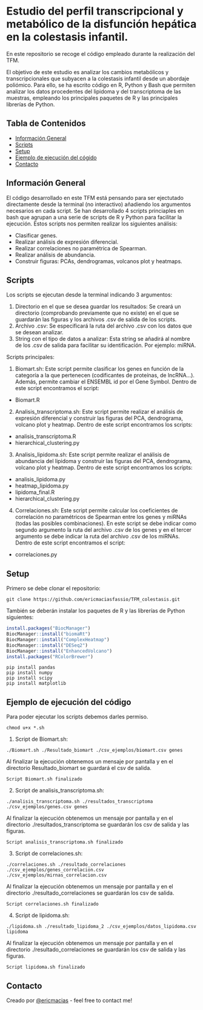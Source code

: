 # Estudio del perfil transcripcional y metabólico de la disfunción hepática en la colestasis infantil.
En este repositorio se recoge el código empleado durante la realización del TFM.

El objetivo de este estudio es analizar los cambios metabólicos y transcripcionales que subyacen a la colestasis infantil desde un abordaje poliómico. Para ello, se ha escrito código en R, Python y Bash que permiten analizar los datos procedentes del lipidoma y del transcriptoma de las muestras, empleando los principales paquetes de R y las principales librerías de Python.

## Tabla de Contenidos
* [Información General](#Información-General)
* [Scripts](#Scripts)
* [Setup](#Setup)
* [Ejemplo de ejecución del cógido](#Ejemplo-de-ejecución-del-código)
* [Contacto](#Contacto)

## Información General
El código desarrollado en este TFM está pensando para ser ejectutado directamente desde la terminal (no interactivo) añadiendo los argumentos necesarios en cada script. Se han desarrollado 4 scripts princiaples en bash que agrupan a una serie de scripts de R y Python para facilitar la ejecución. 
Estos scripts nos permiten realizar los siguientes análisis: 
  - Clasificar genes. 
  - Realizar análisis de expresión diferencial. 
  - Realizar correlaciones no paramétrica de Spearman. 
  - Realizar análisis de abundancia. 
  - Construir figuras: PCAs, dendrogramas, volcanos plot y heatmaps. 
  
## Scripts
Los scripts se ejecutan desde la terminal indicando 3 argumentos: 
1. Directorio en el que se desea guardar los resultados: Se creará un directorio (comprobando previamente que no existe) en el que se guardarán las figuras y los archivos .csv de salida de los scripts. 
2. Archivo .csv: Se especificará la ruta del archivo .csv con los datos que se desean analizar. 
3. String con el tipo de datos a analizar: Esta string se añadirá al nombre de los .csv de salida para facilitar su identificación. Por ejemplo: miRNA. 

Scripts principales: 
1. Biomart.sh: Este script permite clasificar los genes en función de la categoría a la que pertenecen (codificantes de proteínas, de lncRNA...). Además, permite cambiar el ENSEMBL id por el Gene Symbol. Dentro de este script encontramos el script: 
  - Biomart.R

2. Analisis_transcriptoma.sh: Este script permite realizar el análisis de expresión diferencial y construir las figuras del PCA, dendrograma, volcano plot y heatmap. Dentro de este script encontramos los scripts:
  - analisis_transcriptoma.R
  - hierarchical_clustering.py 
  
3. Analisis_lipidoma.sh: Este script permite realizar el análisis de abundancia del lipidoma y construir las figuras del PCA, dendrograma, volcano plot y heatmap. Dentro de este script encontramos los scripts: 
  - analisis_lipidoma.py 
  - heatmap_lipidoma.py 
  - lipidoma_final.R 
  - hierarchical_clustering.py 
  
4. Correlaciones.sh: Este script permite calcular los coeficientes de correlación no paramétricos de Spearman entre los genes y miRNAs (todas las posibles combinaciones). En este script se debe indicar como segundo argumento la ruta del archivo .csv de los genes y en el tercer argumento se debe indicar la ruta del archivo .csv de los miRNAs. Dentro de este script encontramos el script: 
  - correlaciones.py  

## Setup
Primero se debe clonar el repositorio:
```console
git clone https://github.com/ericmaciasfassio/TFM_colestasis.git

```
También se deberán instalar los paquetes de R y las librerías de Python siguientes:
```R
install.packages("BiocManager")
BiocManager::install("biomaRt")
BiocManager::install("ComplexHeatmap")
BiocManager::install("DESeq2")
BiocManager::install("EnhancedVolcano")
install.packages("RColorBrewer")
```
```console
pip install pandas
pip install numpy
pip install scipy
pip install matplotlib
```

## Ejemplo de ejecución del código
Para poder ejecutar los scripts debemos darles permiso.

```console
chmod u+x *.sh
```
1. Script de Biomart.sh:

```console
./Biomart.sh ./Resultado_biomart ./csv_ejemplos/biomart.csv genes
```
Al finalizar la ejecución obtenemos un mensaje por pantalla y en el directorio Resultado_biomart se guardará el csv de salida.

```
Script Biomart.sh finalizado
```
2. Script de analisis_transcriptoma.sh:

```console
./analisis_transcriptoma.sh ./resultados_transcriptoma ./csv_ejemplos/genes.csv genes
```
Al finalizar la ejecución obtenemos un mensaje por pantalla y en el directorio ./resultados_transcriptoma se guardarán los csv de salida y las figuras.

```
Script analisis_transcriptoma.sh finalizado 
```

3. Script de correlaciones.sh:

```console
./correlaciones.sh ./resultado_correlaciones ./csv_ejemplos/genes_correlacion.csv ./csv_ejemplos/mirnas_correlacion.csv 
```
Al finalizar la ejecución obtenemos un mensaje por pantalla y en el directorio ./resultado_correlaciones se guardarán los csv de salida.

```
Script correlaciones.sh finalizado 
```
4. Script de lipidoma.sh:

```console
./lipidoma.sh ./resultado_lipidoma_2 ./csv_ejemplos/datos_lipidoma.csv lipidoma
```
Al finalizar la ejecución obtenemos un mensaje por pantalla y en el directorio ./resultado_correlaciones se guardarán los csv de salida y las figuras.

```
Script lipidoma.sh finalizado 
```
## Contacto
Creado por [@ericmacias](https://www.linkedin.com/in/eric-mac%C3%ADas-fassio-594850215) - feel free to contact me!

 


